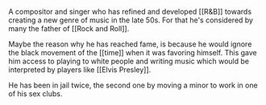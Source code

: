 A compositor and singer who has refined and developed [[R&B]] towards creating a new genre of music in the late 50s. For that he's considered by many the father of [[Rock and Roll]].

Maybe the reason why he has reached fame, is because he would ignore the black movement of the [[time]] when it was favoring himself. This gave him access to playing to white people and writing music which would be interpreted by players like [[Elvis Presley]].

He has been in jail twice, the second one by moving a minor to work in one of his sex clubs. 